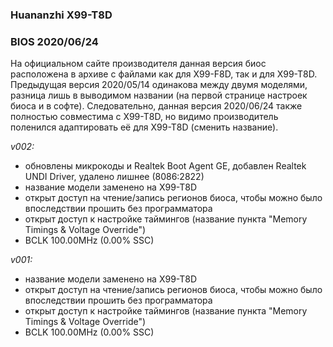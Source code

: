 ### Huananzhi X99-T8D
### BIOS 2020/06/24
На официальном сайте производителя данная версия биос расположена в архиве с файлами как для X99-F8D, так и для X99-T8D. Предыдущая версия 2020/05/14 одинакова между двумя моделями, разница лишь в выводимом названии (на первой странице настроек биоса и в софте). Следовательно, данная версия 2020/06/24 также полностью совместима с X99-T8D, но видимо производитель поленился адаптировать её для X99-T8D (сменить название).

*v002:*
* обновлены микрокоды и Realtek Boot Agent GE, добавлен Realtek UNDI Driver, удалено лишнее (8086:2822)
* название модели заменено на X99-T8D
* открыт доступ на чтение/запись регионов биоса, чтобы можно было впоследствии прошить без программатора
* открыт доступ к настройке таймингов (название пункта "Memory Timings & Voltage Override")
* BCLK 100.00MHz (0.00% SSC)

*v001:*
* название модели заменено на X99-T8D
* открыт доступ на чтение/запись регионов биоса, чтобы можно было впоследствии прошить без программатора
* открыт доступ к настройке таймингов (название пункта "Memory Timings & Voltage Override")
* BCLK 100.00MHz (0.00% SSC)
